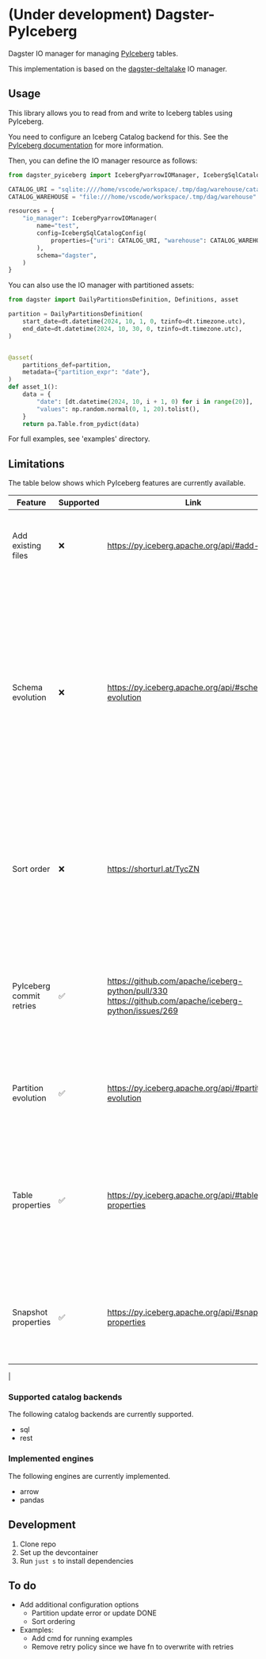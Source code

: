 # (Under development) Dagster-PyIceberg

Dagster IO manager for managing [PyIceberg](https://github.com/apache/iceberg-python) tables.

This implementation is based on the [dagster-deltalake](https://github.com/dagster-io/dagster/tree/master/python_modules/libraries/dagster-deltalake) IO manager.

## Usage

This library allows you to read from and write to Iceberg tables using PyIceberg.

You need to configure an Iceberg Catalog backend for this. See the [PyIceberg documentation](https://py.iceberg.apache.org/configuration/#catalogs) for more information.

Then, you can define the IO manager resource as follows:

```python
from dagster_pyiceberg import IcebergPyarrowIOManager, IcebergSqlCatalogConfig

CATALOG_URI = "sqlite:////home/vscode/workspace/.tmp/dag/warehouse/catalog.db"
CATALOG_WAREHOUSE = "file:///home/vscode/workspace/.tmp/dag/warehouse"

resources = {
    "io_manager": IcebergPyarrowIOManager(
        name="test",
        config=IcebergSqlCatalogConfig(
            properties={"uri": CATALOG_URI, "warehouse": CATALOG_WAREHOUSE}
        ),
        schema="dagster",
    )
}
```

You can also use the IO manager with partitioned assets:

```python
from dagster import DailyPartitionsDefinition, Definitions, asset

partition = DailyPartitionsDefinition(
    start_date=dt.datetime(2024, 10, 1, 0, tzinfo=dt.timezone.utc),
    end_date=dt.datetime(2024, 10, 30, 0, tzinfo=dt.timezone.utc),
)


@asset(
    partitions_def=partition,
    metadata={"partition_expr": "date"},
)
def asset_1():
    data = {
        "date": [dt.datetime(2024, 10, i + 1, 0) for i in range(20)],
        "values": np.random.normal(0, 1, 20).tolist(),
    }
    return pa.Table.from_pydict(data)
```

For full examples, see 'examples' directory.

## Limitations

The table below shows which PyIceberg features are currently available.

| Feature | Supported | Link | Comment |
|---|---|---|---|
| Add existing files | ❌ | https://py.iceberg.apache.org/api/#add-files | Useful for existing partitions that users don't want to re-materialize/re-compute. |
| Schema evolution | ❌ | https://py.iceberg.apache.org/api/#schema-evolution | More complicated than e.g. delta lake since updates require diffing input table with existing Iceberg table. We won't implement this because it's not clear how we should rename or delete columns. Users must change the schema of a table themselves. |
| Sort order | ❌ | https://shorturl.at/TycZN | These can be partitions but that's not necessary. Also, they require a transform. Easiest thing to do is to allow end-users to set this in metadata. |
| PyIceberg commit retries | ✅ | https://github.com/apache/iceberg-python/pull/330 https://github.com/apache/iceberg-python/issues/269 | PR to add this to PyIceberg is open. Will probably be merged for an upcoming release. Added a custom retry function using Tenacity for the time being. |
| Partition evolution | ✅ | https://py.iceberg.apache.org/api/#partition-evolution | Create, Update, Delete partitions by updating the Dagster partitions definition |
| Table properties | ✅ | https://py.iceberg.apache.org/api/#table-properties | Added as metadata on an asset. NB: config options are not checked explicitly because users can add any key-value pair to a table. Available properties [here](https://py.iceberg.apache.org/configuration/#tables) |
| Snapshot properties | ✅ | https://py.iceberg.apache.org/api/#snapshot-properties | Useful for correlating Dagster runs to snapshots by adding tags to snapshot. Not configurable by end-user. |
|

### Supported catalog backends

The following catalog backends are currently supported.

- sql
- rest

### Implemented engines

The following engines are currently implemented.

- arrow
- pandas

## Development

1. Clone repo
2. Set up the devcontainer
3. Run `just s` to install dependencies

## To do

- Add additional configuration options
  + Partition update error or update DONE
  + Sort ordering
- Examples:
  + Add cmd for running examples
  + Remove retry policy since we have fn to overwrite with retries
